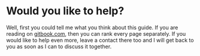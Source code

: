 # Would you like to help?

Well, first you could tell me what you think about this guide. If you are reading on [gitbook.com](https://andybaba.gitbook.io/my-guide-to-flight-sim-dcs/), then you can rank every page separately. If you would like to help even more, leave a contact there too and I will get back to you as soon as I can to discuss it together.
